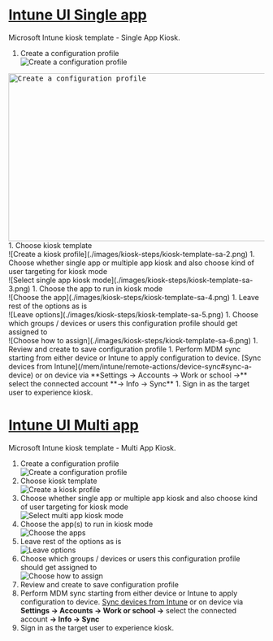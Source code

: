 # [Intune UI Single app](#tab/uisak)

Microsoft Intune kiosk template - Single App Kiosk.

1. Create a configuration profile <br> 
![Create a configuration profile](./images/kiosk-steps/kiosk-template-sa-1.png)
<kbd>
    <img alt="Create a configuration profile" src="./images/kiosk-steps/kiosk-template-sa-1.png" width="586" height="330" />
</kbd>
1. Choose kiosk template <br> 
![Create a kiosk profile](./images/kiosk-steps/kiosk-template-sa-2.png)
1. Choose whether single app or multiple app kiosk and also choose kind of user targeting for kiosk mode <br> 
![Select single app kiosk mode](./images/kiosk-steps/kiosk-template-sa-3.png)
1. Choose the app to run in kiosk mode <br> 
![Choose the app](./images/kiosk-steps/kiosk-template-sa-4.png)
1. Leave rest of the options as is <br> 
![Leave options](./images/kiosk-steps/kiosk-template-sa-5.png)
1. Choose which groups / devices or users this configuration profile should get assigned to <br> 
![Choose how to assign](./images/kiosk-steps/kiosk-template-sa-6.png)
1. Review and create to save configuration profile
1. Perform MDM sync starting from either device or Intune to apply configuration to device. [Sync devices from Intune](/mem/intune/remote-actions/device-sync#sync-a-device) or on device via **Settings -> Accounts -> Work or school ->** select the connected account **-> Info -> Sync**
1. Sign in as the target user to experience kiosk.

# [Intune UI Multi app](#tab/uimak)

Microsoft Intune kiosk template - Multi App Kiosk.

1. Create a configuration profile <br> 
![Create a configuration profile](./images/kiosk-steps/kiosk-template-sa-1.png)
1. Choose kiosk template <br> 
![Create a kiosk profile](./images/kiosk-steps/kiosk-template-sa-2.png)
1. Choose whether single app or multiple app kiosk and also choose kind of user targeting for kiosk mode <br> 
![Select multi app kiosk mode](./images/kiosk-steps/kiosk-template-mak-3.png)
1. Choose the app(s) to run in kiosk mode <br> 
![Choose the apps](./images/kiosk-steps/kiosk-template-mak-4.png)
1. Leave rest of the options as is <br> 
![Leave options](./images/kiosk-steps/kiosk-template-sa-5.png)
1. Choose which groups / devices or users this configuration profile should get assigned to <br> 
![Choose how to assign](./images/kiosk-steps/kiosk-template-sa-6.png)
1. Review and create to save configuration profile
1. Perform MDM sync starting from either device or Intune to apply configuration to device. [Sync devices from Intune](/mem/intune/remote-actions/device-sync#sync-a-device) or on device via **Settings -> Accounts -> Work or school ->** select the connected account **-> Info -> Sync**
1. Sign in as the target user to experience kiosk.